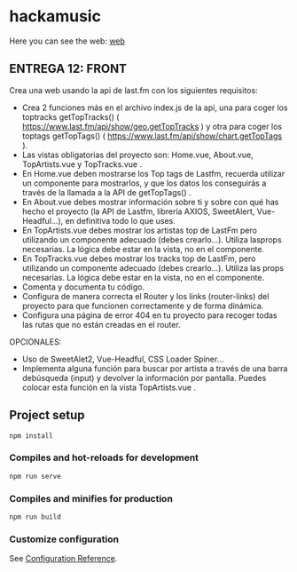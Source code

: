 # hackamusic

Here you can see the web: [web](https://hackamusic-rubii.netlify.app/#/)


## ENTREGA 12: FRONT

Crea una web usando la api de last.fm con los siguientes requisitos:

- Crea 2 funciones más en el archivo index.js de la api, una para coger
los toptracks getTopTracks() (
https://www.last.fm/api/show/geo.getTopTracks ) y otra para coger los
toptags getTopTags() ( https://www.last.fm/api/show/chart.getTopTags
).
- Las vistas obligatorias del proyecto son: Home.vue, About.vue, TopArtists.vue y TopTracks.vue .
- En Home.vue deben mostrarse los Top tags de Lastfm, recuerda utilizar un componente para mostrarlos, y que los datos los conseguirás a través de la llamada a la API de getTopTags() .
- En About.vue debes mostrar información sobre ti y sobre con qué has hecho el proyecto (la API de Lastfm, librería AXIOS, SweetAlert, Vue-Headful...), en definitiva todo lo que uses.
- En TopArtists.vue debes mostrar los artistas top de LastFm pero utilizando un componente adecuado (debes crearlo...). Utiliza lasprops necesarias. La lógica debe estar en la vista, no en el componente.
- En TopTracks.vue debes mostrar los tracks top de LastFm, pero utilizando un componente adecuado (debes crearlo...). Utiliza las props necesarias. La lógica debe estar en la vista, no en el componente.
- Comenta y documenta tu código.
- Configura de manera correcta el Router y los links (router-links) del proyecto para que funcionen correctamente y de forma dinámica.
- Configura una página de error 404 en tu proyecto para recoger todas las rutas que no están creadas en el router.

OPCIONALES: 

- Uso de SweetAlet2, Vue-Headful, CSS Loader Spiner...
- Implementa alguna función para buscar por artista a través de una barra debúsqueda (input) y devolver la información por pantalla. Puedes colocar esta función en la vista TopArtists.vue .


## Project setup
```
npm install
```

### Compiles and hot-reloads for development
```
npm run serve
```

### Compiles and minifies for production
```
npm run build
```

### Customize configuration
See [Configuration Reference](https://cli.vuejs.org/config/).
